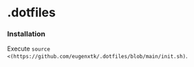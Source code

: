 # .dotfiles

### Installation

Execute `source <(https://github.com/eugenxtk/.dotfiles/blob/main/init.sh)`.
